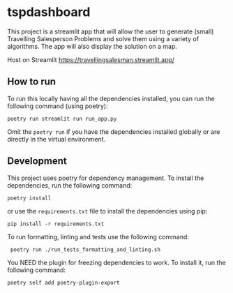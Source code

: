 # tspdashboard

This project is a streamlit app that will allow the user to generate (small) Travelling Salesperson Problems and 
solve them using a variety of algorithms. The app will also display the solution on a map. 

Host on Streamlit https://travellingsalesman.streamlit.app/

## How to run

To run this locally having all the dependencies installed, you can run the following command (using poetry):

```poetry run streamlit run run_app.py```

Omit the `poetry run` if you have the dependencies installed globally or are directly in the virtual environment.


## Development

This project uses poetry for dependency management. To install the dependencies, run the following command:

```poetry install```

or use the `requirements.txt` file to install the dependencies using pip:

```pip install -r requirements.txt```

To run formatting, linting and tests use the following command:

``` poetry run ./run_tests_formatting_and_linting.sh```

You NEED the plugin for freezing dependencies to work. To install it, run the following command:

```poetry self add poetry-plugin-export``` 
